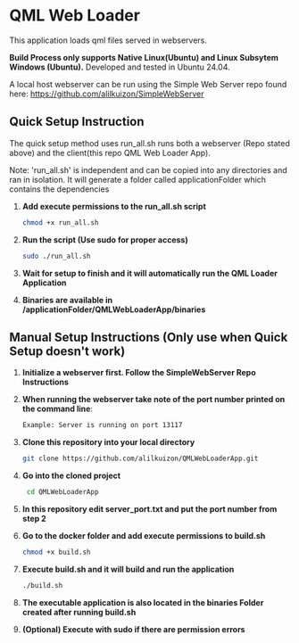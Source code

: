 
# QML Web Loader
This application loads qml files served in webservers. 

**Build Process only supports Native Linux(Ubuntu) and Linux Subsytem Windows (Ubuntu).**
Developed and tested in Ubuntu 24.04. 

A local host webserver can be run using the Simple Web Server repo found here:
https://github.com/alilkuizon/SimpleWebServer

## Quick Setup Instruction
The quick setup method uses run_all.sh runs both a webserver (Repo stated above) and the client(this repo QML Web Loader App). 

Note: 'run_all.sh' is independent and can be copied into any directories and ran in isolation. It will generate a folder called applicationFolder which contains the dependencies
1. **Add execute permissions to the run_all.sh script**

   ```bash
   chmod +x run_all.sh
2. **Run the script (Use sudo for proper access)**
   
   ```bash
   sudo ./run_all.sh
3. **Wait for setup to finish and it will automatically run the QML Loader Application**
4. **Binaries are available in /applicationFolder/QMLWebLoaderApp/binaries**


## Manual Setup Instructions (Only use when Quick Setup doesn't work)

1. **Initialize a webserver first. Follow the SimpleWebServer Repo Instructions**
2. **When running the webserver take note of the port number printed on the command line**:

   ```bash
   Example: Server is running on port 13117

3. **Clone this repository into your local directory**
   
    ```bash
    git clone https://github.com/alilkuizon/QMLWebLoaderApp.git

4. **Go into the cloned project**

   ```bash
    cd QMLWebLoaderApp
   
4. **In this repository edit server_port.txt and put the port number from step 2**
5. **Go to the docker folder and add execute permissions to build.sh**
    
    ```bash
   chmod +x build.sh
6. **Execute build.sh and it will build and run the application**

    ```bash
   ./build.sh
7. **The executable application is also located in the binaries Folder created after running build.sh**
8. **(Optional) Execute with sudo if there are permission errors**
